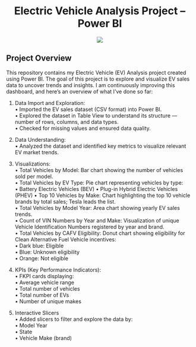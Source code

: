 <h1 align="center">Electric Vehicle Analysis Project – Power BI</h1>
<p align="center">
<img src="Image.png">


## Project Overview 
This repository contains my Electric Vehicle (EV) Analysis project created using Power BI. The goal of this project is to explore and visualize EV sales data to uncover trends and insights. I am continuously improving this dashboard, and here’s an overview of what I’ve done so far:<br>

1. Data Import and Exploration:<br>
• Imported the EV sales dataset (CSV format) into Power BI.<br>
• Explored the dataset in Table View to understand its structure — number of rows, columns, and data types.<br>
• Checked for missing values and ensured data quality.<br>

2. Data Understanding:<br>
• Analyzed the dataset and identified key metrics to visualize relevant EV market trends.<br>

3. Visualizations:<br>
• Total Vehicles by Model: Bar chart showing the number of vehicles sold per model.<br>
• Total Vehicles by EV Type: Pie chart representing vehicles by type:<br>
   • Battery Electric Vehicles (BEV)
   • Plug-in Hybrid Electric Vehicles (PHEV)
• Top 10 Vehicles by Make: Chart highlighting the top 10 vehicle brands by total sales; Tesla leads the list.<br>
• Total Vehicles by Model Year: Area chart showing yearly EV sales trends.<br>
• Count of VIN Numbers by Year and Make: Visualization of unique Vehicle Identification Numbers registered by year and brand.<br>
• Total Vehicles by CAFV Eligibility: Donut chart showing eligibility for Clean Alternative Fuel Vehicle incentives:<br>
   • Dark blue: Eligible <br>
   • Blue: Unknown eligibility <br>
   • Orange: Not eligible <br>


4. KPIs (Key Performance Indicators):<br>
• FKPI cards displaying:<br>
   • Average vehicle range <br>
   • Total number of vehicles <br>
   • Total number of EVs <br>
   • Number of unique makes <br>


5. Interactive Slicers<br>
• Added slicers to filter and explore the data by:<br>
   • Model Year <br>
   • State <br>
   • Vehicle Make (brand) <br>

